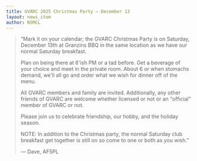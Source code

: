 ```yaml
---
title: GVARC 2025 Christmas Party – December 13
layout: news_item
author: N5MCL
---
```


> “Mark it on your calendar; the GVARC Christmas Party is on Saturday, December 13th at Granzins BBQ in the same location as we have our normal Saturday breakfast. 
>
> Plan on being there at 6'ish PM or a tad before. Get a beverage of your choice and meet in the private room. About 6 or when stomachs demand, we'll all go and order what we wish for dinner off of the menu.
>
> All GVARC members and family are invited.  Additionally, any other friends of GVARC are welcome whether licensed or not or an "official" member of GVARC or not.
>
> Please join us to celebrate friendship, our hobby, and the holiday season.
>
> NOTE: In addition to the Christmas party, the normal Saturday club breakfast get together is still on so come to one or both as you wish."
>
> — Dave, AF5PL
